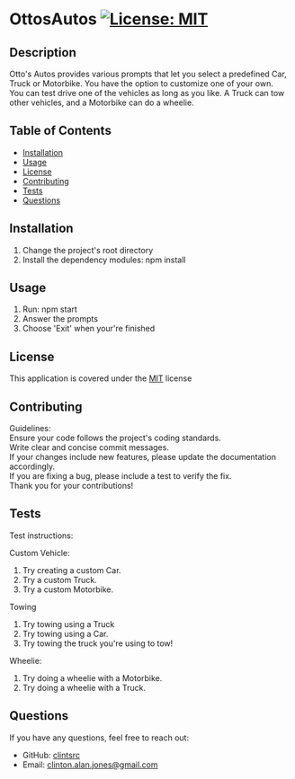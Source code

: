 
# OttosAutos [![License: MIT](https://img.shields.io/badge/License-MIT-yellow.svg)](https://opensource.org/licenses/MIT)

## Description

Otto's Autos provides various prompts that let you select a predefined Car, Truck or Motorbike. You have the option to customize one of your own.  
You can test drive one of the vehicles as long as you like. A Truck can tow other vehicles, and a Motorbike can do a wheelie.

## Table of Contents

- [Installation](#installation)
- [Usage](#usage)
- [License](#license)
- [Contributing](#contributing)
- [Tests](#tests)
- [Questions](#questions)


## Installation

1. Change the project's root directory
2. Install the dependency modules: npm install

## Usage

1. Run: npm start
2. Answer the prompts
3. Choose 'Exit' when your're finished

## License

This application is covered under the [MIT](https://opensource.org/licenses/MIT) license

## Contributing

Guidelines:  
Ensure your code follows the project's coding standards.  
Write clear and concise commit messages.  
If your changes include new features, please update the documentation accordingly.  
If you are fixing a bug, please include a test to verify the fix.  
Thank you for your contributions!

## Tests

Test instructions:
  
Custom Vehicle:  
1. Try creating a custom Car.  
2. Try a custom Truck.  
3. Try a custom Motorbike.
  
Towing  
1. Try towing using a Truck  
2. Try towing using a Car.  
3. Try towing the truck you're using to tow!
  
Wheelie:  
1. Try doing a wheelie with a Motorbike.  
2. Try doing a wheelie with a Truck.

## Questions

If you have any questions, feel free to reach out: 
- GitHub: [clintsrc](https://github.com/clintsrc)  
- Email: clinton.alan.jones@gmail.com

